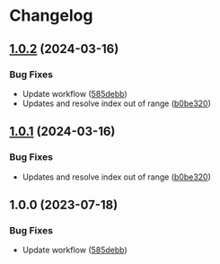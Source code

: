 # Changelog

## [1.0.2](https://github.com/Bigyls/USBGuardGUI/compare/v1.0.1...v1.0.2) (2024-03-16)


### Bug Fixes

* Update workflow ([585debb](https://github.com/Bigyls/USBGuardGUI/commit/585debb305e5a7187fc50d4d53b4589c24c5f331))
* Updates and resolve index out of range ([b0be320](https://github.com/Bigyls/USBGuardGUI/commit/b0be3208e3c5d53f3195babb666f6d3740bdd45e))

## [1.0.1](https://github.com/Bigyls/USBGuardGUI/compare/v1.0.0...v1.0.1) (2024-03-16)


### Bug Fixes

* Updates and resolve index out of range ([b0be320](https://github.com/Bigyls/USBGuardGUI/commit/b0be3208e3c5d53f3195babb666f6d3740bdd45e))

## 1.0.0 (2023-07-18)


### Bug Fixes

* Update workflow ([585debb](https://github.com/ParoaPe/USBGuardGUI/commit/585debb305e5a7187fc50d4d53b4589c24c5f331))
